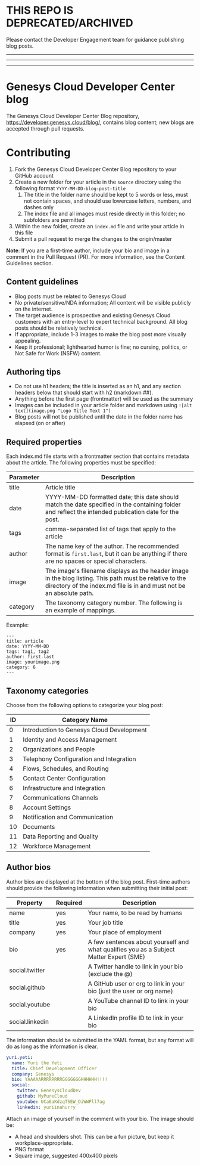 # THIS REPO IS DEPRECATED/ARCHIVED

Please contact the Developer Engagement team for guidance publishing blog posts. 

---

---

---

# Genesys Cloud Developer Center blog

The Genesys Cloud Developer Center Blog repository, https://developer.genesys.cloud/blog/, contains blog content; new blogs are accepted through pull requests.

# Contributing

1. Fork the Genesys Cloud Developer Center Blog repository to your GitHub account
2. Create a new folder for your article in the `source` directory using the following format `YYYY-MM-DD-blog-post-title`
    1. The title in the folder name should be kept to 5 words or less, must not contain spaces, and should use lowercase letters, numbers, and dashes only
    2. The index file and all images must reside directly in this folder; no subfolders are permitted
4. Within the new folder, create an `index.md` file and write your article in this file
5. Submit a pull request to merge the changes to the origin/master
  
**Note**: If you are a first-time author, include your bio and image in a comment in the Pull Request (PR). For more information, see the Content Guidelines section.

## Content guidelines

* Blog posts must be related to Genesys Cloud
* No private/sensitive/NDA information; All content will be visible publicly on the internet.
* The target audience is prospective and existing Genesys Cloud customers with an entry-level to expert technical background. All blog posts should be relatively technical.
* If appropriate, include 1-3 images to make the blog post more visually appealing.
* Keep it professional; lighthearted humor is fine; no cursing, politics, or Not Safe for Work (NSFW) content.

## Authoring tips

* Do not use h1 headers; the title is inserted as an h1, and any section headers below that should start with h2 (markdown ##).
* Anything before the first page (frontmatter) will be used as the summary
* Images can be included in your article folder and markdown using `![alt text](image.png "Logo Title Text 1")`
* Blog posts will not be published until the date in the folder name has elapsed (on or after)

## Required properties

Each index.md file starts with a frontmatter section that contains metadata about the article. The following properties must be specified:

| Parameter | Description |
| --------- | ----------- |
| title     | Article title |
| date      | YYYY-MM-DD formatted date; this date should match the date specified in the containing folder and reflect the intended publication date for the post. |
| tags      | comma-separated list of tags that apply to the article |
| author    | The name key of the author. The recommended format is `first.last`, but it can be anything if there are no spaces or special characters. |
| image     | The image's filename displays as the header image in the blog listing. This path must be relative to the directory of the index.md file is in and must not be an absolute path. |
| category  | The taxonomy category number. The following is an example of mappings. |

Example:

```
---
title: article
date: YYYY-MM-DD
tags: tag1, tag2
author: first.last
image: yourimage.png
category: 6
---
```

## Taxonomy categories

Choose from the following options to categorize your blog post:

| ID | Category Name |
| --- | --- |
| 0 | Introduction to Genesys Cloud Development |
| 1 | Identity and Access Management |
| 2 | Organizations and People |
| 3 | Telephony Configuration and Integration |
| 4 | Flows, Schedules, and Routing |
| 5 | Contact Center Configuration |
| 6 | Infrastructure and Integration |
| 7 | Communications Channels |
| 8 | Account Settings |
| 9 | Notification and Communication |
| 10 | Documents |
| 11 | Data Reporting and Quality |
| 12 | Workforce Management |

## Author bios

Author bios are displayed at the bottom of the blog post. First-time authors should provide the following information when submitting their initial post:

| Property | Required | Description |
| --- | --- | --- |
| name      | yes | Your name, to be read by humans |
| title     | yes | Your job title |
| company   | yes | Your place of employment |
| bio       | yes | A few sentences about yourself and what qualifies you as a Subject Matter Expert (SME) |
| social.twitter   | | A Twitter handle to link in your bio (exclude the @) |
| social.github   | | A GitHub user or org to link in your bio (just the user or org name) |
| social.youtube   | | A YouTube channel ID to link in your bio |
| social.linkedin  | | A LinkedIn profile ID to link in your bio |

The information should be submitted in the YAML format, but any format will do as long as the information is clear.

```yaml
yuri.yeti:
  name: Yuri the Yeti
  title: Chief Development Officer
  company: Genesys
  bio: YAAAAARRRRRRRRGGGGGGGHHHHHH!!!!
  social:
    twitter: GenesysCloudDev
    github: MyPureCloud
    youtube: UCa6aKdzqTSEW_DiWWPll7ag
    linkedin: yuriinahurry
```

Attach an image of yourself in the comment with your bio. The image should be:

* A head and shoulders shot. This can be a fun picture, but keep it workplace-appropriate.
* PNG format
* Square image, suggested 400x400 pixels
